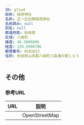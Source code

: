 ```yaml
---
ID: g7iw4
総称: 稲荷神社
名称: 正一位出精稲荷神社
名称読み: null
別名: null
都道府県: 秋田県
区域: 八峰町
緯度: 40.3806096
経度: 139.9990796
郵便番号: 0182623
住所: 秋田県山本郡八峰町八森滝の間１６５
---
```


## その他

### 参考URL

| URL | 説明          |
| --- | ------------- |
|     | OpenStreetMap |
